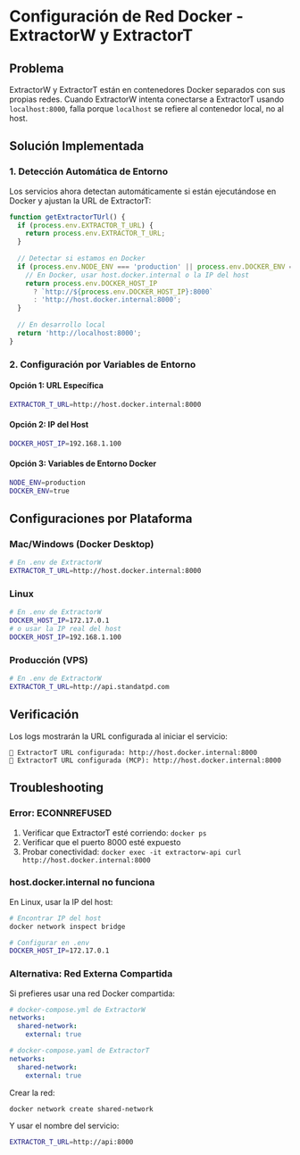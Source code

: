 # Configuración de Red Docker - ExtractorW y ExtractorT

## Problema
ExtractorW y ExtractorT están en contenedores Docker separados con sus propias redes. Cuando ExtractorW intenta conectarse a ExtractorT usando `localhost:8000`, falla porque `localhost` se refiere al contenedor local, no al host.

## Solución Implementada

### 1. Detección Automática de Entorno
Los servicios ahora detectan automáticamente si están ejecutándose en Docker y ajustan la URL de ExtractorT:

```javascript
function getExtractorTUrl() {
  if (process.env.EXTRACTOR_T_URL) {
    return process.env.EXTRACTOR_T_URL;
  }
  
  // Detectar si estamos en Docker
  if (process.env.NODE_ENV === 'production' || process.env.DOCKER_ENV === 'true') {
    // En Docker, usar host.docker.internal o la IP del host
    return process.env.DOCKER_HOST_IP 
      ? `http://${process.env.DOCKER_HOST_IP}:8000`
      : 'http://host.docker.internal:8000';
  }
  
  // En desarrollo local
  return 'http://localhost:8000';
}
```

### 2. Configuración por Variables de Entorno

#### Opción 1: URL Específica
```bash
EXTRACTOR_T_URL=http://host.docker.internal:8000
```

#### Opción 2: IP del Host
```bash
DOCKER_HOST_IP=192.168.1.100
```

#### Opción 3: Variables de Entorno Docker
```bash
NODE_ENV=production
DOCKER_ENV=true
```

## Configuraciones por Plataforma

### Mac/Windows (Docker Desktop)
```bash
# En .env de ExtractorW
EXTRACTOR_T_URL=http://host.docker.internal:8000
```

### Linux
```bash
# En .env de ExtractorW
DOCKER_HOST_IP=172.17.0.1
# o usar la IP real del host
DOCKER_HOST_IP=192.168.1.100
```

### Producción (VPS)
```bash
# En .env de ExtractorW
EXTRACTOR_T_URL=http://api.standatpd.com
```

## Verificación
Los logs mostrarán la URL configurada al iniciar el servicio:
```
🔗 ExtractorT URL configurada: http://host.docker.internal:8000
🔗 ExtractorT URL configurada (MCP): http://host.docker.internal:8000
```

## Troubleshooting

### Error: ECONNREFUSED
1. Verificar que ExtractorT esté corriendo: `docker ps`
2. Verificar que el puerto 8000 esté expuesto
3. Probar conectividad: `docker exec -it extractorw-api curl http://host.docker.internal:8000`

### host.docker.internal no funciona
En Linux, usar la IP del host:
```bash
# Encontrar IP del host
docker network inspect bridge

# Configurar en .env
DOCKER_HOST_IP=172.17.0.1
```

### Alternativa: Red Externa Compartida
Si prefieres usar una red Docker compartida:

```yaml
# docker-compose.yml de ExtractorW
networks:
  shared-network:
    external: true

# docker-compose.yaml de ExtractorT
networks:
  shared-network:
    external: true
```

Crear la red:
```bash
docker network create shared-network
```

Y usar el nombre del servicio:
```bash
EXTRACTOR_T_URL=http://api:8000
``` 
